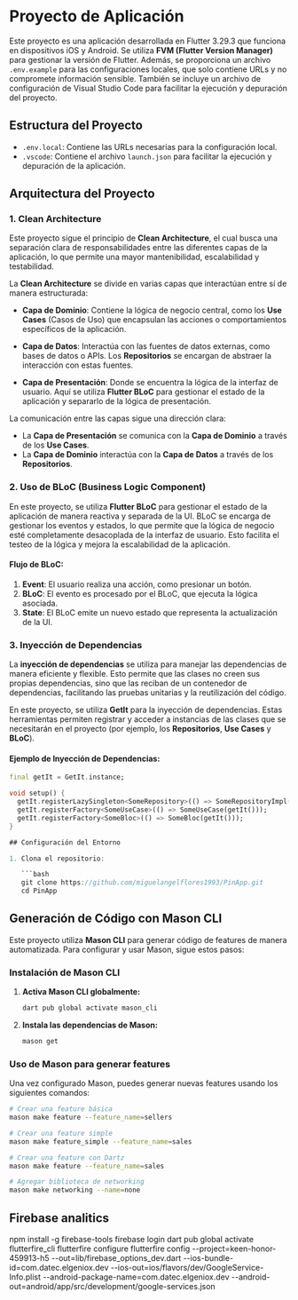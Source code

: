 # Proyecto de Aplicación


Este proyecto es una aplicación desarrollada en Flutter 3.29.3 que funciona en dispositivos iOS y Android. Se utiliza **FVM (Flutter Version Manager)** para gestionar la versión de Flutter. Además, se proporciona un archivo `.env.example` para las configuraciones locales, que solo contiene URLs y no compromete información sensible. También se incluye un archivo de configuración de Visual Studio Code para facilitar la ejecución y depuración del proyecto.

## Estructura del Proyecto

- `.env.local`: Contiene las URLs necesarias para la configuración local.
- `.vscode`: Contiene el archivo `launch.json` para facilitar la ejecución y depuración de la aplicación.


## Arquitectura del Proyecto

### 1. **Clean Architecture**

Este proyecto sigue el principio de **Clean Architecture**, el cual busca una separación clara de responsabilidades entre las diferentes capas de la aplicación, lo que permite una mayor mantenibilidad, escalabilidad y testabilidad.

La **Clean Architecture** se divide en varias capas que interactúan entre sí de manera estructurada:

- **Capa de Dominio**: Contiene la lógica de negocio central, como los **Use Cases** (Casos de Uso) que encapsulan las acciones o comportamientos específicos de la aplicación.
  
- **Capa de Datos**: Interactúa con las fuentes de datos externas, como bases de datos o APIs. Los **Repositorios** se encargan de abstraer la interacción con estas fuentes.

- **Capa de Presentación**: Donde se encuentra la lógica de la interfaz de usuario. Aquí se utiliza **Flutter BLoC** para gestionar el estado de la aplicación y separarlo de la lógica de presentación.

La comunicación entre las capas sigue una dirección clara:
- La **Capa de Presentación** se comunica con la **Capa de Dominio** a través de los **Use Cases**.
- La **Capa de Dominio** interactúa con la **Capa de Datos** a través de los **Repositorios**.

### 2. **Uso de BLoC (Business Logic Component)**

En este proyecto, se utiliza **Flutter BLoC** para gestionar el estado de la aplicación de manera reactiva y separada de la UI. BLoC se encarga de gestionar los eventos y estados, lo que permite que la lógica de negocio esté completamente desacoplada de la interfaz de usuario. Esto facilita el testeo de la lógica y mejora la escalabilidad de la aplicación.

#### Flujo de BLoC:
1. **Event**: El usuario realiza una acción, como presionar un botón.
2. **BLoC**: El evento es procesado por el BLoC, que ejecuta la lógica asociada.
3. **State**: El BLoC emite un nuevo estado que representa la actualización de la UI.

### 3. **Inyección de Dependencias**

La **inyección de dependencias** se utiliza para manejar las dependencias de manera eficiente y flexible. Esto permite que las clases no creen sus propias dependencias, sino que las reciban de un contenedor de dependencias, facilitando las pruebas unitarias y la reutilización del código.

En este proyecto, se utiliza **GetIt** para la inyección de dependencias. Estas herramientas permiten registrar y acceder a instancias de las clases que se necesitarán en el proyecto (por ejemplo, los **Repositorios**, **Use Cases** y **BLoC**).

#### Ejemplo de Inyección de Dependencias:
```dart
final getIt = GetIt.instance;

void setup() {
  getIt.registerLazySingleton<SomeRepository>(() => SomeRepositoryImpl());
  getIt.registerFactory<SomeUseCase>(() => SomeUseCase(getIt()));
  getIt.registerFactory<SomeBloc>(() => SomeBloc(getIt()));
}

## Configuración del Entorno

1. Clona el repositorio:

   ```bash
   git clone https://github.com/miguelangelflores1993/PinApp.git
   cd PinApp
   ```

## Generación de Código con Mason CLI

Este proyecto utiliza **Mason CLI** para generar código de features de manera automatizada. Para configurar y usar Mason, sigue estos pasos:

### Instalación de Mason CLI

1. **Activa Mason CLI globalmente:**
   ```bash
   dart pub global activate mason_cli
   ```

2. **Instala las dependencias de Mason:**
   ```bash
   mason get
   ```

### Uso de Mason para generar features

Una vez configurado Mason, puedes generar nuevas features usando los siguientes comandos:

```bash
# Crear una feature básica
mason make feature --feature_name=sellers

# Crear una feature simple
mason make feature_simple --feature_name=sales

# Crear una feature con Dartz
mason make feature --feature_name=sales

# Agregar biblioteca de networking
mason make networking --name=none
```

## Firebase analitics
npm install -g firebase-tools
firebase login
dart pub global activate flutterfire_cli
flutterfire configure
  flutterfire config --project=keen-honor-459913-h5 --out=lib/firebase_options_dev.dart --ios-bundle-id=com.datec.elgeniox.dev --ios-out=ios/flavors/dev/GoogleService-Info.plist --android-package-name=com.datec.elgeniox.dev --android-out=android/app/src/development/google-services.json